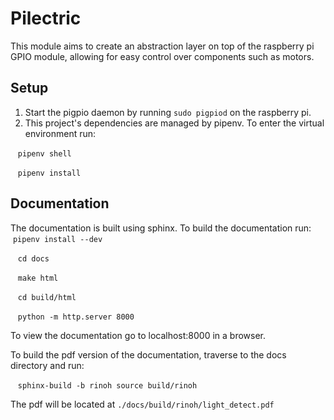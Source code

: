 # Pilectric

This module aims to create an abstraction layer on top of the raspberry pi GPIO module, allowing for easy control over components such as motors.


## Setup

1. Start the pigpio daemon by running `sudo pigpiod` on the raspberry pi.
2. This project's dependencies are managed by pipenv. To enter the virtual environment run:

    `pipenv shell`

    `pipenv install`

## Documentation

The documentation is built using sphinx. To build the documentation run:
    `pipenv install --dev`

    `cd docs`

    `make html`

    `cd build/html`

    `python -m http.server 8000`

To view the documentation go to localhost:8000 in a browser.

To build the pdf version of the documentation, traverse to the docs directory and run:

    `sphinx-build -b rinoh source build/rinoh`

The pdf will be located at `./docs/build/rinoh/light_detect.pdf`
